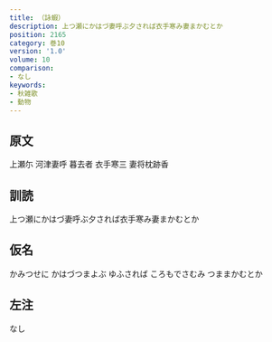 ```yaml
---
title: （詠蝦）
description: 上つ瀬にかはづ妻呼ぶ夕されば衣手寒み妻まかむとか
position: 2165
category: 巻10
version: '1.0'
volume: 10
comparison:
- なし
keywords:
- 秋雑歌
- 動物
---
```


## 原文

上瀬尓 河津妻呼 暮去者 衣手寒三 妻将枕跡香

## 訓読

上つ瀬にかはづ妻呼ぶ夕されば衣手寒み妻まかむとか

## 仮名

かみつせに かはづつまよぶ ゆふされば ころもでさむみ つままかむとか

## 左注

なし
